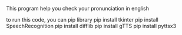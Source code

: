 This program help you check your pronunciation in english

to run this code, you can pip library
pip install tkinter
pip install SpeechRecognition
pip install difflib
pip install gTTS
pip install pyttsx3
